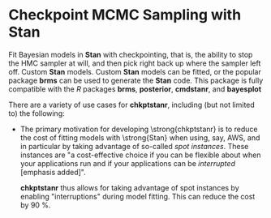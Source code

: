 # Checkpoint MCMC Sampling with Stan

Fit Bayesian models in **Stan** with checkpointing, that is, the ability to stop 
the HMC sampler at will, and then pick right back up where the sampler left off. 
Custom **Stan** models.  Custom **Stan** models
can be fitted, or the popular package **brms**
can be used to generate the **Stan** code. This package is fully compatible with the 
*R* packages **brms**, **posterior**, **cmdstanr**, and **bayesplot**

There are a variety of use cases for **chkptstanr**, 
including (but not limited to) the following:

* The primary motivation for developing  \strong{chkptstanr} is to
  reduce the cost of fitting models with \strong{Stan} when using, say, AWS,
  and in particular by taking advantage of so-called *spot instances*. 
  These instances are "a cost-effective choice if you can be flexible about 
  when your applications run and if your applications can be 
  *interrupted* [emphasis added]".
  
  **chkptstanr** thus allows for taking advantage of spot instances by 
  enabling "interruptions" during model fitting. This can reduce the cost
  by 90 %.
